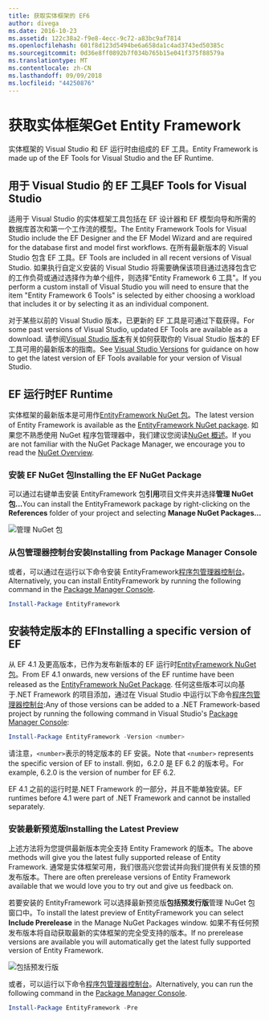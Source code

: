 ```yaml
---
title: 获取实体框架的 EF6
author: divega
ms.date: 2016-10-23
ms.assetid: 122c38a2-f9e8-4ecc-9c72-a83bc9af7814
ms.openlocfilehash: 601f8d123d5494be6a658da1c4ad3743ed50385c
ms.sourcegitcommit: 0d36e8ff0892b7f034b765b15e041f375f88579a
ms.translationtype: MT
ms.contentlocale: zh-CN
ms.lasthandoff: 09/09/2018
ms.locfileid: "44250876"
---
```

# <a name="get-entity-framework"></a><span data-ttu-id="b7d60-102">获取实体框架</span><span class="sxs-lookup"><span data-stu-id="b7d60-102">Get Entity Framework</span></span>
<span data-ttu-id="b7d60-103">实体框架的 Visual Studio 和 EF 运行时由组成的 EF 工具。</span><span class="sxs-lookup"><span data-stu-id="b7d60-103">Entity Framework is made up of the EF Tools for Visual Studio and the EF Runtime.</span></span>

## <a name="ef-tools-for-visual-studio"></a><span data-ttu-id="b7d60-104">用于 Visual Studio 的 EF 工具</span><span class="sxs-lookup"><span data-stu-id="b7d60-104">EF Tools for Visual Studio</span></span>

<span data-ttu-id="b7d60-105">适用于 Visual Studio 的实体框架工具包括在 EF 设计器和 EF 模型向导和所需的数据库首次和第一个工作流的模型。</span><span class="sxs-lookup"><span data-stu-id="b7d60-105">The Entity Framework Tools for Visual Studio include the EF Designer and the EF Model Wizard and are required for the database first and model first workflows.</span></span> <span data-ttu-id="b7d60-106">在所有最新版本的 Visual Studio 包含 EF 工具。</span><span class="sxs-lookup"><span data-stu-id="b7d60-106">EF Tools are included in all recent versions of Visual Studio.</span></span> <span data-ttu-id="b7d60-107">如果执行自定义安装的 Visual Studio 将需要确保该项目通过选择包含它的工作负荷或通过选择作为单个组件，则选择"Entity Framework 6 工具"。</span><span class="sxs-lookup"><span data-stu-id="b7d60-107">If you perform a custom install of Visual Studio you will need to ensure that the item "Entity Framework 6 Tools" is selected by either choosing a workload that includes it or by selecting it as an individual component.</span></span>

<span data-ttu-id="b7d60-108">对于某些以前的 Visual Studio 版本，已更新的 EF 工具是可通过下载获得。</span><span class="sxs-lookup"><span data-stu-id="b7d60-108">For some past versions of Visual Studio, updated EF Tools are available as a download.</span></span> <span data-ttu-id="b7d60-109">请参阅[Visual Studio 版本](~/ef6/what-is-new/visual-studio.md)有关如何获取你的 Visual Studio 版本的 EF 工具可用的最新版本的指南。</span><span class="sxs-lookup"><span data-stu-id="b7d60-109">See [Visual Studio Versions](~/ef6/what-is-new/visual-studio.md) for guidance on how to get the latest version of EF Tools available for your version of Visual Studio.</span></span>

## <a name="ef-runtime"></a><span data-ttu-id="b7d60-110">EF 运行时</span><span class="sxs-lookup"><span data-stu-id="b7d60-110">EF Runtime</span></span>

<span data-ttu-id="b7d60-111">实体框架的最新版本是可用作[EntityFramework NuGet 包](http://nuget.org/packages/EntityFramework/)。</span><span class="sxs-lookup"><span data-stu-id="b7d60-111">The latest version of Entity Framework is available as the [EntityFramework NuGet package](http://nuget.org/packages/EntityFramework/).</span></span> <span data-ttu-id="b7d60-112">如果您不熟悉使用 NuGet 程序包管理器中，我们建议您阅读[NuGet 概述](https://docs.microsoft.com/nuget/consume-packages/overview-and-workflow)。</span><span class="sxs-lookup"><span data-stu-id="b7d60-112">If you are not familiar with the NuGet Package Manager, we encourage you to read the [NuGet Overview](https://docs.microsoft.com/nuget/consume-packages/overview-and-workflow).</span></span>

### <a name="installing-the-ef-nuget-package"></a><span data-ttu-id="b7d60-113">安装 EF NuGet 包</span><span class="sxs-lookup"><span data-stu-id="b7d60-113">Installing the EF NuGet Package</span></span>

<span data-ttu-id="b7d60-114">可以通过右键单击安装 EntityFramework 包**引用**项目文件夹并选择**管理 NuGet 包...**</span><span class="sxs-lookup"><span data-stu-id="b7d60-114">You can install the EntityFramework package by right-clicking on the **References** folder of your project and selecting **Manage NuGet Packages…**</span></span>

![管理 NuGet 包](~/ef6/media/managenugetpackages.png)

### <a name="installing-from-package-manager-console"></a><span data-ttu-id="b7d60-116">从包管理器控制台安装</span><span class="sxs-lookup"><span data-stu-id="b7d60-116">Installing from Package Manager Console</span></span>

<span data-ttu-id="b7d60-117">或者，可以通过在运行以下命令安装 EntityFramework[程序包管理器控制台](http://docs.nuget.org/docs/start-here/using-the-package-manager-console)。</span><span class="sxs-lookup"><span data-stu-id="b7d60-117">Alternatively, you can install EntityFramework by running the following command in the [Package Manager Console](http://docs.nuget.org/docs/start-here/using-the-package-manager-console).</span></span>

``` powershell
Install-Package EntityFramework
```

## <a name="installing-a-specific-version-of-ef"></a><span data-ttu-id="b7d60-118">安装特定版本的 EF</span><span class="sxs-lookup"><span data-stu-id="b7d60-118">Installing a specific version of EF</span></span>

<span data-ttu-id="b7d60-119">从 EF 4.1 及更高版本，已作为发布新版本的 EF 运行时[EntityFramework NuGet 包](https://www.nuget.org/packages/EntityFramework/)。</span><span class="sxs-lookup"><span data-stu-id="b7d60-119">From EF 4.1 onwards, new versions of the EF runtime have been released as the [EntityFramework NuGet Package](https://www.nuget.org/packages/EntityFramework/).</span></span> <span data-ttu-id="b7d60-120">任何这些版本可以向基于.NET Framework 的项目添加，通过在 Visual Studio 中运行以下命令[程序包管理器控制台](http://docs.nuget.org/docs/start-here/using-the-package-manager-console):</span><span class="sxs-lookup"><span data-stu-id="b7d60-120">Any of those versions can be added to a .NET Framework-based project by running the following command in Visual Studio's [Package Manager Console](http://docs.nuget.org/docs/start-here/using-the-package-manager-console):</span></span>

``` powershell
Install-Package EntityFramework -Version <number>
```

<span data-ttu-id="b7d60-121">请注意，`<number>`表示的特定版本的 EF 安装。</span><span class="sxs-lookup"><span data-stu-id="b7d60-121">Note that `<number>` represents the specific version of EF to install.</span></span> <span data-ttu-id="b7d60-122">例如，6.2.0 是 EF 6.2 的版本号。</span><span class="sxs-lookup"><span data-stu-id="b7d60-122">For example, 6.2.0 is the version of number for EF 6.2.</span></span>   

<span data-ttu-id="b7d60-123">EF 4.1 之前的运行时是.NET Framework 的一部分，并且不能单独安装。</span><span class="sxs-lookup"><span data-stu-id="b7d60-123">EF runtimes before 4.1 were part of .NET Framework and cannot be installed separately.</span></span>

### <a name="installing-the-latest-preview"></a><span data-ttu-id="b7d60-124">安装最新预览版</span><span class="sxs-lookup"><span data-stu-id="b7d60-124">Installing the Latest Preview</span></span>

<span data-ttu-id="b7d60-125">上述方法将为您提供最新版本完全支持 Entity Framework 的版本。</span><span class="sxs-lookup"><span data-stu-id="b7d60-125">The above methods will give you the latest fully supported release of Entity Framework.</span></span> <span data-ttu-id="b7d60-126">通常是实体框架可用，我们很高兴您尝试并向我们提供有关反馈的预发布版本。</span><span class="sxs-lookup"><span data-stu-id="b7d60-126">There are often prerelease versions of Entity Framework available that we would love you to try out and give us feedback on.</span></span>

<span data-ttu-id="b7d60-127">若要安装的 EntityFramework 可以选择最新预览版**包括预发行版**管理 NuGet 包窗口中。</span><span class="sxs-lookup"><span data-stu-id="b7d60-127">To install the latest preview of EntityFramework you can select **Include Prerelease** in the Manage NuGet Packages window.</span></span> <span data-ttu-id="b7d60-128">如果不有任何预发布版本将自动获取最新的实体框架的完全受支持的版本。</span><span class="sxs-lookup"><span data-stu-id="b7d60-128">If no prerelease versions are available you will automatically get the latest fully supported version of Entity Framework.</span></span>

![包括预发行版](~/ef6/media/includeprerelease.png)

<span data-ttu-id="b7d60-130">或者，可以运行以下命令[程序包管理器控制台](http://docs.nuget.org/docs/start-here/using-the-package-manager-console)。</span><span class="sxs-lookup"><span data-stu-id="b7d60-130">Alternatively, you can run the following command in the [Package Manager Console](http://docs.nuget.org/docs/start-here/using-the-package-manager-console).</span></span>

``` powershell
Install-Package EntityFramework -Pre
```
